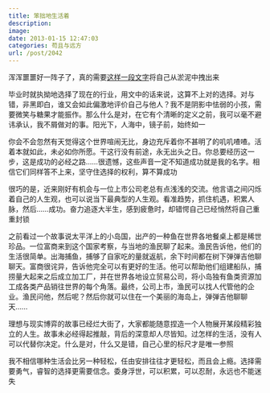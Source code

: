 ```yaml
---
title: 笨拙地生活着
description: 
image: 
date: 2013-01-15 12:47:03
categories: 苟且与远方
url: /post/2042
---
```


浑浑噩噩好一阵子了，真的需要[这样一段文字](http://blog.sina.com.cn/s/blog_74b1dd8d01019lcr.html "对，我不聪明，但我知道我不要的是什么")将自己从淤泥中拽出来

毕业时就执拗地选择了现在的行业，用文中的话来说，这算不上对的选择。对与错，非黑即白，谁又会如此偏激地评价自己与他人？我不是阴影中怯弱的小孩，需要微笑与糖果才能振作。那么什么是对，在它有个清晰的定义之前，我可以毫不避讳承认，我不屑做对的事。阳光下，人海中，镜子前，始终如一

你会不会忽然有天觉得这个世界喧闹无比，身边充斥着你不甚明了的叽叽喳喳。活着本就如此，未必如你所愿。干这行没有前途，永无出头之日。你总要经历这一步，这是成功的必经之路……很遗憾，这些声音一定不知道成功就是我的名字。相信它们同样答不上来，坚守住选择的权利，算不算成功

很巧的是，近来刚好有机会与一位上市公司老总有点浅浅的交流。他言语之间闪烁着自己的人生观，也可以说当下最典型的人生观。看准趋势，抓住机遇，积累人脉，然后……成功。奋力追逐大半生，感到疲惫时，却错愕自己已经悄然将自己重重封锁

之前看过一个故事说太平洋上的小岛国，出产的一种鱼在世界各地餐桌上都是稀世珍品。一位富商来到这个国家考察，与当地的渔民聊了起来。渔民告诉他，他们的生活很简单。出海捕鱼，捕够了自家吃的量就返航，余下时间都在树下弹弹吉他聊聊天。富商很诧异，告诉他完全可以有更好的生活。他可以帮助他们组建船队，捕捞量大起来之后成立加工厂，并在世界各地设立贸易公司，将小岛独有鱼类资源加工成各类产品销往世界的每个角落。最终，公司上市，渔民可以找人代管他的企业。渔民问他，然后呢？然后你就可以住在一个美丽的海岛上，弹弹吉他聊聊天……

理想与现实博弈的故事已经烂大街了，大家都能随意捏造一个人物展开某段精彩独立的人生。故事未必经得起推敲，背后的深意却人尽皆知。过怎样的生活，没有人可以代替你决定。什么是对，什么又是错，自己心里的标尺才是唯一参照

我不相信哪种生活会比另一种轻松，任由安排往往才更轻松，而且会上瘾。选择需要勇气，睿智的选择更需要信念。委身浮世，可以积累，可以忍耐，永远也不能迷失